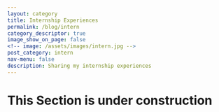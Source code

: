 ```yaml
---
layout: category
title: Internship Experiences
permalink: /blog/intern
category_descriptor: true
image_show_on_page: false
<!-- image: /assets/images/intern.jpg -->
post_category: intern
nav-menu: false
description: Sharing my internship experiences
---
```

<h1> This Section is under construction</h1>
